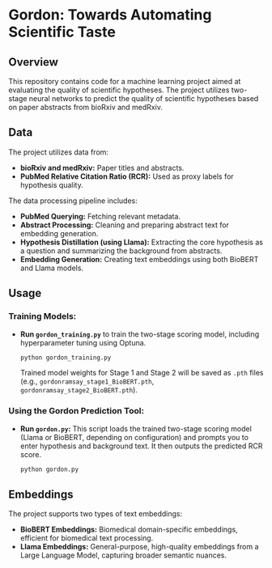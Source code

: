 # Gordon: Towards Automating Scientific Taste

## Overview

This repository contains code for a machine learning project aimed at evaluating the quality of scientific hypotheses. The project utilizes two-stage neural networks to predict the quality of scientific hypotheses based on paper abstracts from bioRxiv and medRxiv.

## Data

The project utilizes data from:

*   **bioRxiv and medRxiv:** Paper titles and abstracts.
*   **PubMed Relative Citation Ratio (RCR):** Used as proxy labels for hypothesis quality.

The data processing pipeline includes:

*   **PubMed Querying:**  Fetching relevant metadata.
*   **Abstract Processing:** Cleaning and preparing abstract text for embedding generation.
*   **Hypothesis Distillation (using Llama):**  Extracting the core hypothesis as a question and summarizing the background from abstracts.
*   **Embedding Generation:** Creating text embeddings using both BioBERT and Llama models.

## Usage

### Training Models:

*   **Run `gordon_training.py`** to train the two-stage scoring model, including hyperparameter tuning using Optuna.
    ```bash
    python gordon_training.py
    ```
    Trained model weights for Stage 1 and Stage 2 will be saved as `.pth` files (e.g., `gordonramsay_stage1_BioBERT.pth`, `gordonramsay_stage2_BioBERT.pth`).

### Using the Gordon Prediction Tool:

*   **Run `gordon.py`:** This script loads the trained two-stage scoring model (Llama or BioBERT, depending on configuration) and prompts you to enter hypothesis and background text. It then outputs the predicted RCR score.
    ```bash
    python gordon.py
    ```

## Embeddings

The project supports two types of text embeddings:

*   **BioBERT Embeddings:** Biomedical domain-specific embeddings, efficient for biomedical text processing.
*   **Llama Embeddings:** General-purpose, high-quality embeddings from a Large Language Model, capturing broader semantic nuances.
